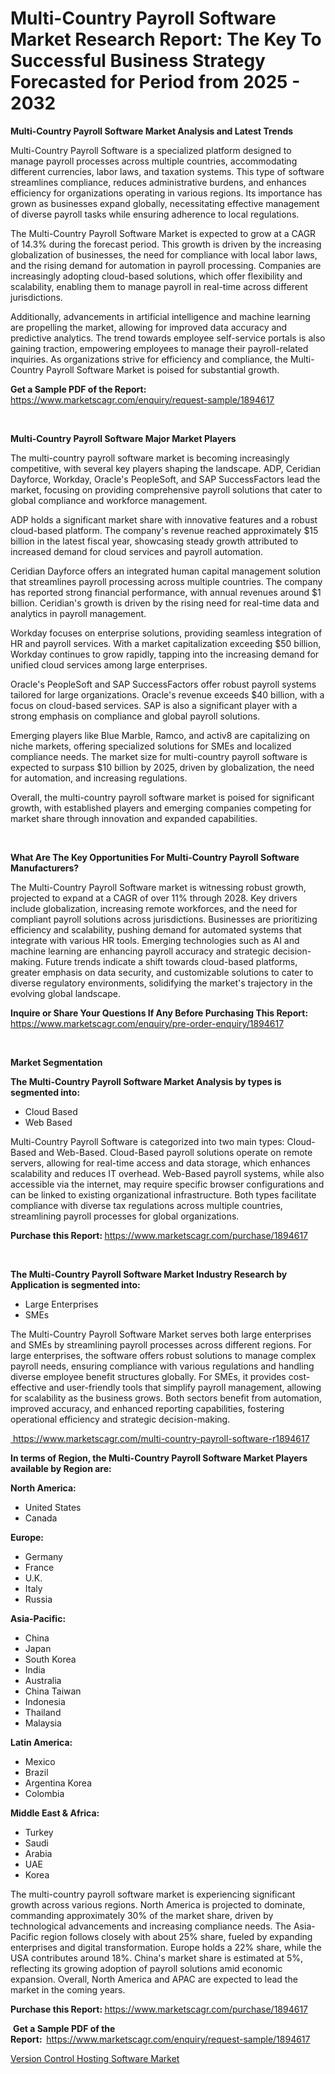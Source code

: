 <p><h1>Multi-Country Payroll Software Market Research Report: The Key To Successful Business Strategy Forecasted for Period from 2025 - 2032</h1></p><p><strong>Multi-Country Payroll Software Market Analysis and Latest Trends</strong></p>
<p><p>Multi-Country Payroll Software is a specialized platform designed to manage payroll processes across multiple countries, accommodating different currencies, labor laws, and taxation systems. This type of software streamlines compliance, reduces administrative burdens, and enhances efficiency for organizations operating in various regions. Its importance has grown as businesses expand globally, necessitating effective management of diverse payroll tasks while ensuring adherence to local regulations.</p><p>The Multi-Country Payroll Software Market is expected to grow at a CAGR of 14.3% during the forecast period. This growth is driven by the increasing globalization of businesses, the need for compliance with local labor laws, and the rising demand for automation in payroll processing. Companies are increasingly adopting cloud-based solutions, which offer flexibility and scalability, enabling them to manage payroll in real-time across different jurisdictions. </p><p>Additionally, advancements in artificial intelligence and machine learning are propelling the market, allowing for improved data accuracy and predictive analytics. The trend towards employee self-service portals is also gaining traction, empowering employees to manage their payroll-related inquiries. As organizations strive for efficiency and compliance, the Multi-Country Payroll Software Market is poised for substantial growth.</p></p>
<p><strong>Get a Sample PDF of the Report:&nbsp;</strong> <a href="https://www.marketscagr.com/enquiry/request-sample/1894617?utm_campaign=2471&utm_medium=2&utm_source=Github&utm_content=ia&utm_term=28032025&utm_id=multi-country-payroll-software">https://www.marketscagr.com/enquiry/request-sample/1894617</a></p>
<p>&nbsp;</p>
<p><strong>Multi-Country Payroll Software Major Market Players</strong></p>
<p><p>The multi-country payroll software market is becoming increasingly competitive, with several key players shaping the landscape. ADP, Ceridian Dayforce, Workday, Oracle's PeopleSoft, and SAP SuccessFactors lead the market, focusing on providing comprehensive payroll solutions that cater to global compliance and workforce management.</p><p>ADP holds a significant market share with innovative features and a robust cloud-based platform. The company's revenue reached approximately $15 billion in the latest fiscal year, showcasing steady growth attributed to increased demand for cloud services and payroll automation.</p><p>Ceridian Dayforce offers an integrated human capital management solution that streamlines payroll processing across multiple countries. The company has reported strong financial performance, with annual revenues around $1 billion. Ceridian's growth is driven by the rising need for real-time data and analytics in payroll management.</p><p>Workday focuses on enterprise solutions, providing seamless integration of HR and payroll services. With a market capitalization exceeding $50 billion, Workday continues to grow rapidly, tapping into the increasing demand for unified cloud services among large enterprises.</p><p>Oracle's PeopleSoft and SAP SuccessFactors offer robust payroll systems tailored for large organizations. Oracle's revenue exceeds $40 billion, with a focus on cloud-based services. SAP is also a significant player with a strong emphasis on compliance and global payroll solutions.</p><p>Emerging players like Blue Marble, Ramco, and activ8 are capitalizing on niche markets, offering specialized solutions for SMEs and localized compliance needs. The market size for multi-country payroll software is expected to surpass $10 billion by 2025, driven by globalization, the need for automation, and increasing regulations.</p><p>Overall, the multi-country payroll software market is poised for significant growth, with established players and emerging companies competing for market share through innovation and expanded capabilities.</p></p>
<p>&nbsp;</p>
<p><strong>What Are The Key Opportunities For Multi-Country Payroll Software Manufacturers?</strong></p>
<p><p>The Multi-Country Payroll Software market is witnessing robust growth, projected to expand at a CAGR of over 11% through 2028. Key drivers include globalization, increasing remote workforces, and the need for compliant payroll solutions across jurisdictions. Businesses are prioritizing efficiency and scalability, pushing demand for automated systems that integrate with various HR tools. Emerging technologies such as AI and machine learning are enhancing payroll accuracy and strategic decision-making. Future trends indicate a shift towards cloud-based platforms, greater emphasis on data security, and customizable solutions to cater to diverse regulatory environments, solidifying the market's trajectory in the evolving global landscape.</p></p>
<p><strong>Inquire or Share Your Questions If Any Before Purchasing This Report:</strong> <a href="https://www.marketscagr.com/enquiry/pre-order-enquiry/1894617?utm_campaign=2471&utm_medium=2&utm_source=Github&utm_content=ia&utm_term=28032025&utm_id=multi-country-payroll-software">https://www.marketscagr.com/enquiry/pre-order-enquiry/1894617</a></p>
<p>&nbsp;</p>
<p><strong>Market Segmentation</strong></p>
<p><strong>The Multi-Country Payroll Software Market Analysis by types is segmented into:</strong></p>
<p><ul><li>Cloud Based</li><li>Web Based</li></ul></p>
<p><p>Multi-Country Payroll Software is categorized into two main types: Cloud-Based and Web-Based. Cloud-Based payroll solutions operate on remote servers, allowing for real-time access and data storage, which enhances scalability and reduces IT overhead. Web-Based payroll systems, while also accessible via the internet, may require specific browser configurations and can be linked to existing organizational infrastructure. Both types facilitate compliance with diverse tax regulations across multiple countries, streamlining payroll processes for global organizations.</p></p>
<p><strong>Purchase this Report:&nbsp;</strong><a href="https://www.marketscagr.com/purchase/1894617?utm_campaign=2471&utm_medium=2&utm_source=Github&utm_content=ia&utm_term=28032025&utm_id=multi-country-payroll-software">https://www.marketscagr.com/purchase/1894617</a></p>
<p>&nbsp;</p>
<p><strong>The Multi-Country Payroll Software Market Industry Research by Application is segmented into:</strong></p>
<p><ul><li>Large Enterprises</li><li>SMEs</li></ul></p>
<p><p>The Multi-Country Payroll Software Market serves both large enterprises and SMEs by streamlining payroll processes across different regions. For large enterprises, the software offers robust solutions to manage complex payroll needs, ensuring compliance with various regulations and handling diverse employee benefit structures globally. For SMEs, it provides cost-effective and user-friendly tools that simplify payroll management, allowing for scalability as the business grows. Both sectors benefit from automation, improved accuracy, and enhanced reporting capabilities, fostering operational efficiency and strategic decision-making.</p></p>
<p><a href="https://www.marketscagr.com/multi-country-payroll-software-r1894617?utm_campaign=2471&utm_medium=2&utm_source=Github&utm_content=ia&utm_term=28032025&utm_id=multi-country-payroll-software">&nbsp;https://www.marketscagr.com/multi-country-payroll-software-r1894617</a></p>
<p><strong>In terms of Region, the Multi-Country Payroll Software Market Players available by Region are:</strong></p>
<p>
    <p> <strong> North America: </strong>
        <ul>
            <li>United States</li>
            <li>Canada</li>
        </ul>
        </p> 
    <p> <strong> Europe: </strong>
        <ul>
            <li>Germany</li>
            <li>France</li>
            <li>U.K.</li>
            <li>Italy</li>
            <li>Russia</li>
        </ul>
        </p> 
    <p> <strong> Asia-Pacific: </strong>
        <ul>
            <li>China</li>
            <li>Japan</li>
            <li>South Korea</li>
            <li>India</li>
            <li>Australia</li>
            <li>China Taiwan</li>
            <li>Indonesia</li>
            <li>Thailand</li>
            <li>Malaysia</li>
        </ul>
        </p> 
    <p> <strong> Latin America: </strong>
        <ul>
            <li>Mexico</li>
            <li>Brazil</li>
            <li>Argentina Korea</li>
            <li>Colombia</li>
        </ul>
        </p> 
    <p> <strong> Middle East & Africa: </strong>
        <ul>
            <li>Turkey</li>
            <li>Saudi</li>
            <li>Arabia</li>
            <li>UAE</li>
            <li>Korea</li>
        </ul>
    </p>
    </p>
<p><p>The multi-country payroll software market is experiencing significant growth across various regions. North America is projected to dominate, commanding approximately 30% of the market share, driven by technological advancements and increasing compliance needs. The Asia-Pacific region follows closely with about 25% share, fueled by expanding enterprises and digital transformation. Europe holds a 22% share, while the USA contributes around 18%. China's market share is estimated at 5%, reflecting its growing adoption of payroll solutions amid economic expansion. Overall, North America and APAC are expected to lead the market in the coming years.</p></p>
<p><strong>Purchase this Report: </strong><a href="https://www.marketscagr.com/purchase/1894617?utm_campaign=2471&utm_medium=2&utm_source=Github&utm_content=ia&utm_term=28032025&utm_id=multi-country-payroll-software">https://www.marketscagr.com/purchase/1894617</a></p>
<p>&nbsp;<strong>Get a Sample PDF of the Report:&nbsp;&nbsp;</strong><a href="https://www.marketscagr.com/enquiry/request-sample/1894617?utm_campaign=2471&utm_medium=2&utm_source=Github&utm_content=ia&utm_term=28032025&utm_id=multi-country-payroll-software">https://www.marketscagr.com/enquiry/request-sample/1894617</a></p>
<p><strong></strong></p>
<p><p><a href="https://github.com/suleimannichelle7/Market-Research-Report-List-1/blob/main/version-control-hosting-software-market.md?utm_campaign=2471&utm_medium=2&utm_source=Github&utm_content=ia&utm_term=28032025&utm_id=multi-country-payroll-software">Version Control Hosting Software Market</a></p></p>